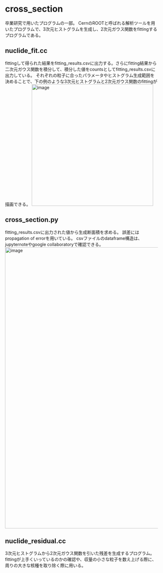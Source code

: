 # cross_section
卒業研究で用いたプログラムの一部。
CernのROOTと呼ばれる解析ツールを用いたプログラムで、3次元ヒストグラムを生成し、2次元ガウス関数をfittingするプログラムである。

## nuclide_fit.cc
fittingして得られた結果をfitting_results.csvに出力する。さらにfitting結果から二次元ガウス関数を積分して、積分した値をcountsとしてfitting_results.csvに出力している。
それぞれの粒子に合ったパラメータやヒストグラム生成範囲を決めることで、下の例のような3次元ヒストグラムと2次元ガウス関数のfittingが描画できる。
<img width="400" alt="image" src="https://github.com/cfukush/cross_section/assets/132242322/ed022b0b-e52f-483e-853a-2217f73e41d2">


## cross_section.py
fitting_results.csvに出力された値から生成断面積を求める。
誤差にはpropagation of errorを用いている。
csvファイルのdataframe構造は、jupyternoteやgoogle collaboratoryで確認できる。
<img width="925" alt="image" src="https://github.com/cfukush/cross_section/assets/132242322/037c7b11-fd77-4711-ad23-183a93498fa1">


## nuclide_residual.cc
3次元ヒストグラムから2次元ガウス関数を引いた残差を生成するプログラム。
fittingが上手くいっているのかの確認や、収量の小さな粒子を数え上げる際に、周りの大きな核種を取り除く際に用いる。

